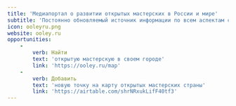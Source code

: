 ```yaml
---
title: 'Медиапортал о развитии открытых мастерских в России и мире'
subtitle: 'Постоянно обновляемый источник информации по всем аспектам свободного творчества в открытых мастерских.'
icon: ooleyru.png
website: ooley.ru
opportunities:
    -
        verb: Найти
        text: 'открытую мастерскую в своем городе'
        link: 'https://ooley.ru/map'
    -
        verb: Добавить
        text: 'новую точку на карту открытых мастерских страны'
        link: 'https://airtable.com/shrNRxukLifF40tf3'
---
```


